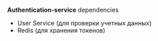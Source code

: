 **Authentication-service**
dependencies
- User Service (для проверки учетных данных)
- Redis (для хранения токенов)